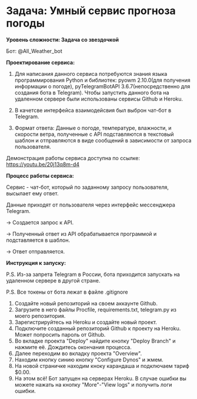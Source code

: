 # Задача: Умный сервис прогноза погоды
**Уровень сложности: Задача со звездочкой**

Бот: @All_Weather_bot

**Проектирование сервиса:**

1) Для написания данного сервиса потребуются знания языка программирования Python и библиотек: pyowm 2.10.0(для получения информации о погоде), pyTelegramBotAPI 3.6.7(непосредственно для создания бота в Telegram). Чтобы запустить данного бота на удаленном сервере были использованы сервисы Github и Heroku.

2) В качетсве интерфейса взаимодейсвия был выброн чат-бот в Telegram.

3) Формат ответа: Данные о погоде, температуре, влажности, и скорости ветра, полученные с API подставляются в текстовый шаблон и отправляются в виде сообщений в зависимости от запроса пользователя.

Демонстрация работы сервиса доступна по ссылке: https://youtu.be/20j13q8m-d4

**Процесс работы сервиса:**

Сервис - чат-бот, который по заданному запросу пользователя, высылает ему ответ.

Данные приходят от пользователя через интерфейс мессенджера Telegram.

 → Создается запрос к API.

 → Полученный ответ из API обрабатывается программой и подставляется в шаблон.

 → Ответ отправляется.

**Инструкция к запуску:**

P.S. Из-за запрета Telegram в России, бота приходится запускать на удаленном сервере в другой стране.

P.S. Все токены от бота лежат в файле .gitignore

1) Создайте новый репозиторий на своем аккаунте Github.
2) Загрузите в него файлы Procfile, requirements.txt, telegram.py из моего репозитория.
3) Зарегистрируйтесь на Heroku и создайте новый проект.
4) Подключите созданный репозиторий Github к проекту на Heroku. Может попросить пароль от Github.
5) Во вкладке проекта "Deploy" найдите кнопку "Deploy Branch" и нажмите её. Дождитесь окончания процесса.
6) Далее переходим во вкладку проекта "Overview".
7) Находим кнопку синию кнопку "Configure Dynos" и жмем.
8) На новой страничке находим кноку карандаша и подключаем тариф $0.00.
9) На этом всё! Бот запущен на серверах Heroku. В случае ошибки вы можете нажать на кнопку "More"-"View logs" и получить логи ошибки.
